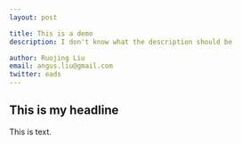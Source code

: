 ```yaml
---
layout: post

title: This is a demo
description: I don't know what the description should be

author: Ruojing Liu
email: angus.liu@gmail.com
twitter: eads
---
```


## This is my headline

This is text.
